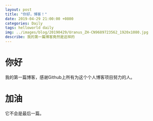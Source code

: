 ```yaml
---
layout: post
title: "你好，博客！"
date: 2019-04-29 21:00:00 +0800
categories: Daily
tags: helloworld daily
img: ../images/blog/20190429/Uranus_ZH-CN9689723562_1920x1080.jpg
describe: 我的第一篇博客竟然是这样的
---
```


# 你好

我的第一篇博客，感谢Github上所有为这个个人博客项目努力的人。

# 加油

它不会是最后一篇。

